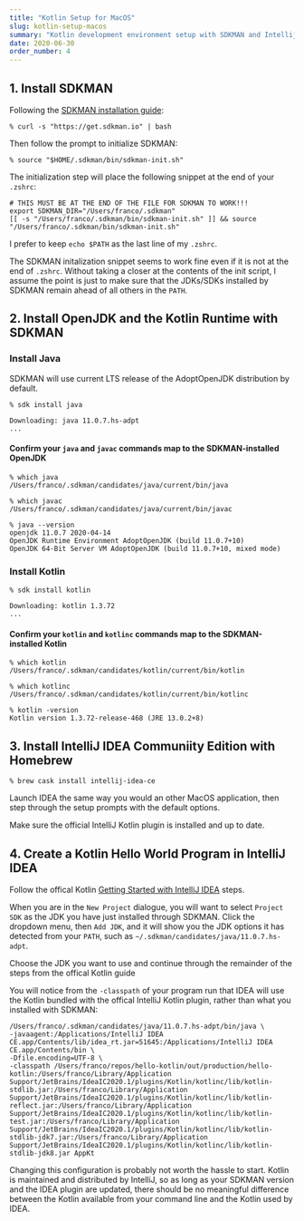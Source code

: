 ```yaml
---
title: "Kotlin Setup for MacOS"
slug: kotlin-setup-macos
summary: "Kotlin development environment setup with SDKMAN and Intellij IDEA for MacOS"
date: 2020-06-30
order_number: 4
---
```


## 1. Install SDKMAN

Following the [SDKMAN installation guide](https://sdkman.io/install):

```shell
% curl -s "https://get.sdkman.io" | bash
```

Then follow the prompt to initialize SDKMAN:

```shell
% source "$HOME/.sdkman/bin/sdkman-init.sh"
```

The initialization step will place the following snippet at the end of your `.zshrc`:

```shell
# THIS MUST BE AT THE END OF THE FILE FOR SDKMAN TO WORK!!!
export SDKMAN_DIR="/Users/franco/.sdkman"
[[ -s "/Users/franco/.sdkman/bin/sdkman-init.sh" ]] && source "/Users/franco/.sdkman/bin/sdkman-init.sh"
```

I prefer to keep `echo $PATH` as the last line of my `.zshrc`.

The SDKMAN initalization snippet seems to work fine even if it is not at the end of `.zshrc`. Without taking a closer at the contents of the init script, I assume the point is just to make sure that the JDKs/SDKs installed by SDKMAN remain ahead of all others in the `PATH`.


## 2. Install OpenJDK and the Kotlin Runtime with SDKMAN

### Install Java

SDKMAN will use current LTS release of the AdoptOpenJDK distribution by default.

```shell
% sdk install java

Downloading: java 11.0.7.hs-adpt
...
```
#### Confirm your `java` and `javac` commands map to the SDKMAN-installed OpenJDK

```shell
% which java
/Users/franco/.sdkman/candidates/java/current/bin/java

% which javac
/Users/franco/.sdkman/candidates/java/current/bin/javac

% java --version
openjdk 11.0.7 2020-04-14
OpenJDK Runtime Environment AdoptOpenJDK (build 11.0.7+10)
OpenJDK 64-Bit Server VM AdoptOpenJDK (build 11.0.7+10, mixed mode)
```

### Install Kotlin

```shell
% sdk install kotlin

Downloading: kotlin 1.3.72
...
```

#### Confirm your `kotlin` and `kotlinc` commands map to the SDKMAN-installed Kotlin

```shell
% which kotlin
/Users/franco/.sdkman/candidates/kotlin/current/bin/kotlin

% which kotlinc
/Users/franco/.sdkman/candidates/kotlin/current/bin/kotlinc

% kotlin -version
Kotlin version 1.3.72-release-468 (JRE 13.0.2+8)
```


## 3. Install IntelliJ IDEA Communiity Edition with Homebrew

```shell
% brew cask install intellij-idea-ce
```

Launch IDEA the same way you would an other MacOS application, then step through the setup prompts with the default options.

Make sure the official IntelliJ Kotlin plugin is installed and up to date.


## 4. Create a Kotlin Hello World Program in IntelliJ IDEA

Follow the offical Kotlin [Getting Started with IntelliJ IDEA](https://kotlinlang.org/docs/tutorials/jvm-get-started.html) steps.

When you are in the `New Project` dialogue, you will want to select `Project SDK` as the JDK you have just installed through SDKMAN. Click the dropdown menu, then `Add JDK`, and it will show you the JDK options it has detected from your `PATH`, such as `~/.sdkman/candidates/java/11.0.7.hs-adpt`.

Choose the JDK you want to use and continue through the remainder of the steps from the offical Kotlin guide

You will notice from the `-classpath` of your program run that IDEA will use the Kotlin bundled with the offical IntelliJ Kotlin plugin, rather than what you installed with SDKMAN:

```shell
/Users/franco/.sdkman/candidates/java/11.0.7.hs-adpt/bin/java \
-javaagent:/Applications/IntelliJ IDEA CE.app/Contents/lib/idea_rt.jar=51645:/Applications/IntelliJ IDEA CE.app/Contents/bin \
-Dfile.encoding=UTF-8 \
-classpath /Users/franco/repos/hello-kotlin/out/production/hello-kotlin:/Users/franco/Library/Application Support/JetBrains/IdeaIC2020.1/plugins/Kotlin/kotlinc/lib/kotlin-stdlib.jar:/Users/franco/Library/Application Support/JetBrains/IdeaIC2020.1/plugins/Kotlin/kotlinc/lib/kotlin-reflect.jar:/Users/franco/Library/Application Support/JetBrains/IdeaIC2020.1/plugins/Kotlin/kotlinc/lib/kotlin-test.jar:/Users/franco/Library/Application Support/JetBrains/IdeaIC2020.1/plugins/Kotlin/kotlinc/lib/kotlin-stdlib-jdk7.jar:/Users/franco/Library/Application Support/JetBrains/IdeaIC2020.1/plugins/Kotlin/kotlinc/lib/kotlin-stdlib-jdk8.jar AppKt
```

Changing this configuration is probably not worth the hassle to start. Kotlin is maintained and distributed by IntelliJ, so as long as your SDKMAN version and the IDEA plugin are updated, there should be no meaningful difference between the Kotlin available from your command line and the Kotlin used by IDEA.